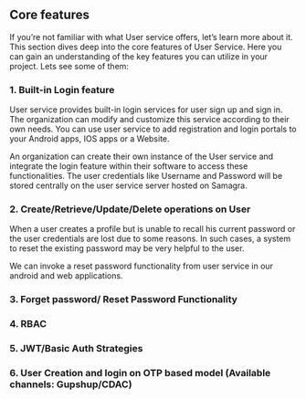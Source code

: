 ## Core features

If you’re not familiar with what User service offers, let’s learn more about it. This section dives deep into the core features of User Service. Here you can gain an understanding of the key features you can utilize in your project. Lets see some of them:

### 1. Built-in Login feature

User service provides built-in login services for user sign up and sign in. The organization can modify and customize this service according to their own needs. You can use user service to add registration and login portals to your Android apps, IOS apps or a Website. 

An organization can create their own instance of the User service and integrate the login feature within their software to access these functionalities. The user credentials like Username and Password will be stored centrally on the user service server hosted on Samagra.

### 2. Create/Retrieve/Update/Delete operations on User

When a user creates a profile but is unable to recall his current password or the user credentials are lost due to some reasons. In such cases, a system to reset the existing password may be very helpful to the user. 

We can invoke a reset password functionality from user service in our android and web applications. 

### 3. Forget password/ Reset Password Functionality

### 4. RBAC

### 5. JWT/Basic Auth Strategies

### 6. User Creation and login on OTP based model (Available channels: Gupshup/CDAC)

